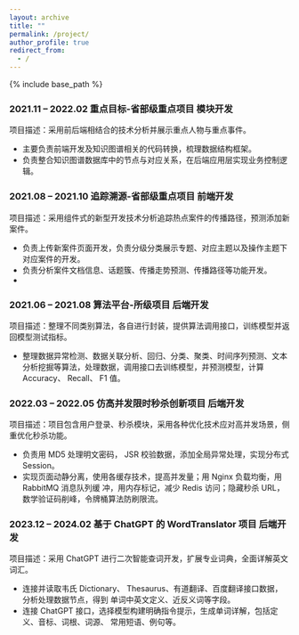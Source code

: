 ```yaml
---
layout: archive
title: ""
permalink: /project/
author_profile: true
redirect_from:
  - /
---
```


{% include base_path %}

### 2021.11 – 2022.02    重点目标-省部级重点项目   模块开发

项目描述：采用前后端相结合的技术分析并展示重点人物与重点事件。
- 主要负责前端开发及知识图谱相关的代码转换，梳理数据结构框架。
- 负责整合知识图谱数据库中的节点与对应关系，在后端应用层实现业务控制逻辑。


### 2021.08 – 2021.10 追踪溯源-省部级重点项目 前端开发
项目描述：采用组件式的新型开发技术分析追踪热点案件的传播路径，预测添加新案件。
- 负责上传新案件页面开发，负责分级分类展示专题、对应主题以及操作主题下对应案件的开发。
- 负责分析案件文档信息、话题簇、传播走势预测、传播路径等功能开发。
- 
### 2021.06 – 2021.08 算法平台-所级项目 后端开发
项目描述：整理不同类别算法，各自进行封装，提供算法调用接口，训练模型并返回模型测试指标。
- 整理数据异常检测、数据关联分析、回归、分类、聚类、时间序列预测、文本分析挖掘等算法，处理数据，调用接口去训练模型，并预测模型，计算 Accuracy、 Recall、 F1 值。

### 2022.03 – 2022.05 仿高并发限时秒杀创新项目 后端开发
项目描述：项目包含用户登录、秒杀模块，采用各种优化技术应对高并发场景，侧重优化秒杀功能。
- 负责用 MD5 处理明文密码， JSR 校验数据，添加全局异常处理，实现分布式 Session。
- 实现页面动静分离，使用各缓存技术，提高并发量；用 Nginx 负载均衡，用 RabbitMQ 消息队列缓
冲，用内存标记，减少 Redis 访问；隐藏秒杀 URL，数学验证码削峰，令牌桶算法防刷限流。

### 2023.12 – 2024.02 基于 ChatGPT 的 WordTranslator 项目 后端开发
项目描述：采用 ChatGPT 进行二次智能查词开发，扩展专业词典，全面详解英文词汇。
- 连接并读取韦氏 Dictionary、 Thesaurus、有道翻译、百度翻译接口数据，分析处理数据节点，得到
单词中英文定义、近反义词等字段。
- 连接 ChatGPT 接口，选择模型构建明确指令提示，生成单词详解，包括定义、音标、词根、词源、
常用短语、例句等。



